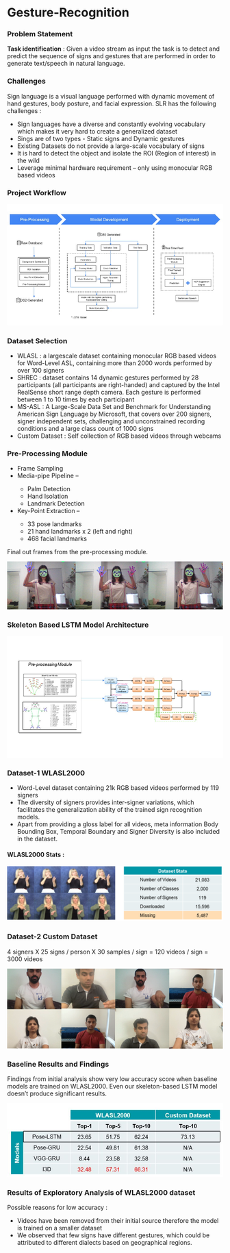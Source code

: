# Gesture-Recognition

### Problem Statement 
**Task identification** : Given a video stream as input the task is to detect and predict the sequence of signs and gestures that are performed in order to generate text/speech in natural language.

### Challenges
Sign language is a visual language performed with dynamic movement of hand gestures, body posture, and facial expression. SLR has the following challenges : 

<ul>
    <li>Sign languages have a diverse and constantly evolving vocabulary which makes it very hard to create a generalized dataset</li>
    <li>Sings are of two types - Static signs and Dynamic gestures</li>
    <li>Existing Datasets do not provide a large-scale vocabulary of signs</li>
    <li>It is hard to detect the object and isolate the ROI (Region of interest) in the wild</li>
    <li>Leverage minimal hardware requirement – only using monocular RGB based videos</li>
</ul>

### Project Workflow 
![Project Work Flow](/doc_images/Work_Flow.jpg)

### Dataset Selection
<ul>
    <li>WLASL : a largescale dataset containing monocular RGB based videos for Word-Level ASL, containing more than 2000 words performed by over 100 signers</li>
    <li>SHREC : dataset contains 14 dynamic gestures performed by 28 participants (all participants are right-handed) and captured by the Intel RealSense short range depth camera. Each gesture is performed between 1 to 10 times by each participant</li>
    <li>MS-ASL : A Large-Scale Data Set and Benchmark for Understanding American Sign Language by Microsoft, that covers over 200 signers, signer independent sets, challenging and unconstrained recording conditions and a large class count of 1000 signs</li>
    <li>Custom Dataset : Self collection of RGB based videos through webcams</li>
</ul>

### Pre-Processing Module
<ul>
    <li>Frame Sampling</li>
    <li>Media-pipe Pipeline –</li>
        <ul>
            <li>Palm Detection</li>
            <li>Hand Isolation </li>
            <li>Landmark Detection</li>
        </ul>
    </li>
    <li>Key-Point Extraction –</li>
        <ul>
            <li>33 pose landmarks</li>
            <li>21 hand landmarks x 2 (left and right)</li>
            <li>468 facial landmarks</li>
        </ul>
</ul>

Final out frames from the pre-processing module. 

![Keypoint Extraction](/doc_images/Pre_Proc.png)

### Skeleton Based LSTM Model Architecture
![img_5.png](/doc_images/LSTM%20Model.jpg)

### Dataset-1 WLASL2000 
<ul>
    <li>Word-Level dataset containing 21k RGB based videos performed by 119 signers</li>
    <li>The diversity of signers provides inter-signer variations, which facilitates the generalization ability of the trained sign recognition models.</li>
    <li>Apart from providing a gloss label for all videos, meta information Body Bounding Box, Temporal Boundary and Signer Diversity is also included in the dataset.</li>
</ul>

#### WLASL2000 Stats :

![WLASL Stats.png](/doc_images/WLASL_Stats.png)

### Dataset-2 Custom Dataset
4 signers X 25 signs / person X 30 samples / sign = 120 videos / sign = 3000 videos

![Custom Dataset](/doc_images/img_DB2.png)

### Baseline Results and Findings
Findings from initial analysis show very low accuracy score when baseline models are trained on WLASL2000. Even our skeleton-based LSTM model doesn’t produce significant results.  

![Results](/doc_images/Results.JPG)

### Results of Exploratory Analysis of WLASL2000 dataset

Possible reasons for low accuracy :
<ul>
    <li>Videos have been removed from their initial source therefore the model is trained on a smaller dataset</li>
    <li>We observed that few signs have different gestures, which could be attributed to different dialects based on geographical regions.</li>
</ul>





